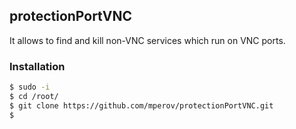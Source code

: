 ## protectionPortVNC
It allows to find and kill non-VNC services which run on VNC ports.


### Installation
```bash
$ sudo -i
$ cd /root/
$ git clone https://github.com/mperov/protectionPortVNC.git
$ 
```
